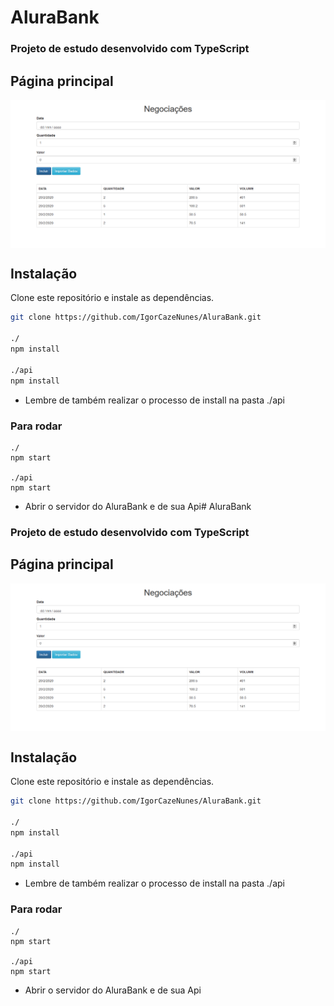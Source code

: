# AluraBank 
### Projeto de estudo desenvolvido com TypeScript

## Página principal
<img align="center" src="./banner.png" alt="banner" >

## Instalação
Clone este repositório e instale as dependências.
```sh
git clone https://github.com/IgorCazeNunes/AluraBank.git

./
npm install

./api
npm install
```
- Lembre de também realizar o processo de install na pasta ./api 

### Para rodar
```
./ 
npm start

./api 
npm start
```
- Abrir o servidor do AluraBank e de sua Api# AluraBank 
### Projeto de estudo desenvolvido com TypeScript


## Página principal
<img align="center" src="./banner.png" alt="banner" >

## Instalação
Clone este repositório e instale as dependências.
```sh
git clone https://github.com/IgorCazeNunes/AluraBank.git

./
npm install

./api
npm install
```
- Lembre de também realizar o processo de install na pasta ./api 

### Para rodar
```
./ 
npm start

./api 
npm start
```
- Abrir o servidor do AluraBank e de sua Api